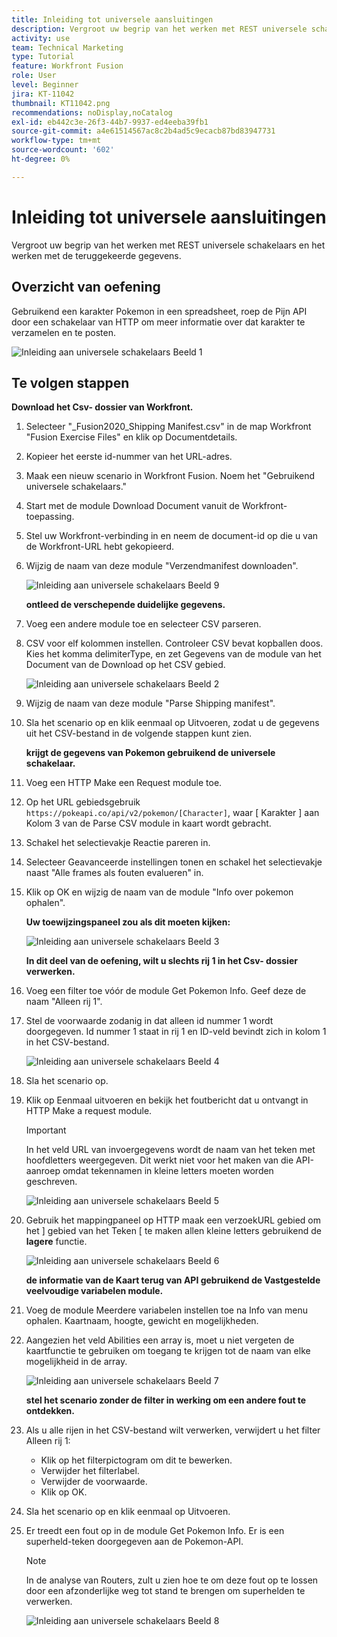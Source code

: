 ```yaml
---
title: Inleiding tot universele aansluitingen
description: Vergroot uw begrip van het werken met REST universele schakelaars en het werken met de teruggekeerde gegevens.
activity: use
team: Technical Marketing
type: Tutorial
feature: Workfront Fusion
role: User
level: Beginner
jira: KT-11042
thumbnail: KT11042.png
recommendations: noDisplay,noCatalog
exl-id: eb442c3e-26f3-44b7-9937-ed4eeba39fb1
source-git-commit: a4e61514567ac8c2b4ad5c9ecacb87bd83947731
workflow-type: tm+mt
source-wordcount: '602'
ht-degree: 0%

---
```


# Inleiding tot universele aansluitingen

Vergroot uw begrip van het werken met REST universele schakelaars en het werken met de teruggekeerde gegevens.

## Overzicht van oefening

Gebruikend een karakter Pokemon in een spreadsheet, roep de Pijn API door een schakelaar van HTTP om meer informatie over dat karakter te verzamelen en te posten.

![ Inleiding aan universele schakelaars Beeld 1 ](../12-exercises/assets/introduction-to-universal-connectors-walkthrough-1.png)

## Te volgen stappen

**Download het Csv- dossier van Workfront.**

1. Selecteer &quot;_Fusion2020_Shipping Manifest.csv&quot; in de map Workfront &quot;Fusion Exercise Files&quot; en klik op Documentdetails.
1. Kopieer het eerste id-nummer van het URL-adres.
1. Maak een nieuw scenario in Workfront Fusion. Noem het &quot;Gebruikend universele schakelaars.&quot;
1. Start met de module Download Document vanuit de Workfront-toepassing.
1. Stel uw Workfront-verbinding in en neem de document-id op die u van de Workfront-URL hebt gekopieerd.
1. Wijzig de naam van deze module &quot;Verzendmanifest downloaden&quot;.

   ![ Inleiding aan universele schakelaars Beeld 9 ](../12-exercises/assets/introduction-to-universal-connectors-walkthrough-9.png)

   **ontleed de verschepende duidelijke gegevens.**

1. Voeg een andere module toe en selecteer CSV parseren.
1. CSV voor elf kolommen instellen. Controleer CSV bevat kopballen doos. Kies het komma delimiterType, en zet Gegevens van de module van het Document van de Download op het CSV gebied.

   ![ Inleiding aan universele schakelaars Beeld 2 ](../12-exercises/assets/introduction-to-universal-connectors-walkthrough-2.png)

1. Wijzig de naam van deze module &quot;Parse Shipping manifest&quot;.
1. Sla het scenario op en klik eenmaal op Uitvoeren, zodat u de gegevens uit het CSV-bestand in de volgende stappen kunt zien.

   **krijgt de gegevens van Pokemon gebruikend de universele schakelaar.**

1. Voeg een HTTP Make een Request module toe.
1. Op het URL gebiedsgebruik `https://pokeapi.co/api/v2/pokemon/[Character]`, waar [ Karakter ] aan Kolom 3 van de Parse CSV module in kaart wordt gebracht.
1. Schakel het selectievakje Reactie pareren in.
1. Selecteer Geavanceerde instellingen tonen en schakel het selectievakje naast &quot;Alle frames als fouten evalueren&quot; in.
1. Klik op OK en wijzig de naam van de module &quot;Info over pokemon ophalen&quot;.

   **Uw toewijzingspaneel zou als dit moeten kijken:**

   ![ Inleiding aan universele schakelaars Beeld 3 ](../12-exercises/assets/introduction-to-universal-connectors-walkthrough-3.png)

   **In dit deel van de oefening, wilt u slechts rij 1 in het Csv- dossier verwerken.**

1. Voeg een filter toe vóór de module Get Pokemon Info. Geef deze de naam &quot;Alleen rij 1&quot;.
1. Stel de voorwaarde zodanig in dat alleen id nummer 1 wordt doorgegeven. Id nummer 1 staat in rij 1 en ID-veld bevindt zich in kolom 1 in het CSV-bestand.

   ![ Inleiding aan universele schakelaars Beeld 4 ](../12-exercises/assets/introduction-to-universal-connectors-walkthrough-4.png)

1. Sla het scenario op.
1. Klik op Eenmaal uitvoeren en bekijk het foutbericht dat u ontvangt in HTTP Make a request module.

   >[!IMPORTANT]
   >
   >In het veld URL van invoergegevens wordt de naam van het teken met hoofdletters weergegeven. Dit werkt niet voor het maken van die API-aanroep omdat tekennamen in kleine letters moeten worden geschreven.

   ![ Inleiding aan universele schakelaars Beeld 5 ](../12-exercises/assets/introduction-to-universal-connectors-walkthrough-5.png)

1. Gebruik het mappingpaneel op HTTP maak een verzoekURL gebied om het ] gebied van het Teken [ te maken allen kleine letters gebruikend de **lagere** functie.

   ![ Inleiding aan universele schakelaars Beeld 6 ](../12-exercises/assets/introduction-to-universal-connectors-walkthrough-6.png)

   **de informatie van de Kaart terug van API gebruikend de Vastgestelde veelvoudige variabelen module.**

1. Voeg de module Meerdere variabelen instellen toe na Info van menu ophalen. Kaartnaam, hoogte, gewicht en mogelijkheden.
1. Aangezien het veld Abilities een array is, moet u niet vergeten de kaartfunctie te gebruiken om toegang te krijgen tot de naam van elke mogelijkheid in de array.

   ![ Inleiding aan universele schakelaars Beeld 7 ](../12-exercises/assets/introduction-to-universal-connectors-walkthrough-7.png)

   **stel het scenario zonder de filter in werking om een andere fout te ontdekken.**

1. Als u alle rijen in het CSV-bestand wilt verwerken, verwijdert u het filter Alleen rij 1:

   + Klik op het filterpictogram om dit te bewerken.
   + Verwijder het filterlabel.
   + Verwijder de voorwaarde.
   + Klik op OK.

1. Sla het scenario op en klik eenmaal op Uitvoeren.
1. Er treedt een fout op in de module Get Pokemon Info. Er is een superheld-teken doorgegeven aan de Pokemon-API.

   >[!NOTE]
   >
   >In de analyse van Routers, zult u zien hoe te om deze fout op te lossen door een afzonderlijke weg tot stand te brengen om superhelden te verwerken.

   ![ Inleiding aan universele schakelaars Beeld 8 ](../12-exercises/assets/introduction-to-universal-connectors-walkthrough-8.png)
